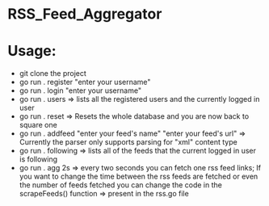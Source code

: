 # RSS_Feed_Aggregator

# Usage:

- git clone the project
- go run . register "enter your username"
- go run . login "enter your username"
- go run . users => lists all the registered users and the currently logged in user
- go run . reset => Resets the whole database and you are now back to square one
- go run . addfeed "enter your feed's name" "enter your feed's url" => Currently the parser only supports parsing for "xml" content type
- go run . following => lists all of the feeds that the current logged in user is following
- go run . agg 2s => every two seconds you can fetch one rss feed links; If you want to change the time between the rss feeds are fetched or even the number of feeds fetched you can change the code in the scrapeFeeds() function => present in the rss.go file

